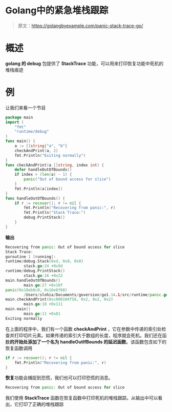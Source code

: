 # Golang中的紧急堆栈跟踪

> 原文：<https://golangbyexample.com/panic-stack-trace-go/>

# **概述**

**golang 的 debug** 包提供了 **StackTrace** 功能，可以用来打印恢复功能中死机的堆栈痕迹

# **例**

让我们来看一个节目

```go
package main
import (
    "fmt"
    "runtime/debug"
)
func main() {
    a := []string{"a", "b"}
    checkAndPrint(a, 2)
    fmt.Println("Exiting normally")
}
func checkAndPrint(a []string, index int) {
    defer handleOutOfBounds()
    if index > (len(a) - 1) {
        panic("Out of bound access for slice")
    }
    fmt.Println(a[index])
}
func handleOutOfBounds() {
    if r := recover(); r != nil {
        fmt.Println("Recovering from panic:", r)
        fmt.Println("Stack Trace:")
        debug.PrintStack()
    }
}
```

**输出**

```go
Recovering from panic: Out of bound access for slice
Stack Trace:
goroutine 1 [running]:
runtime/debug.Stack(0xd, 0x0, 0x0)
        stack.go:24 +0x9d
runtime/debug.PrintStack()
        stack.go:16 +0x22
main.handleOutOfBounds()
        main.go:27 +0x10f
panic(0x10ab8c0, 0x10e8f60)
        /Users/slohia/Documents/goversion/go1.14.1/src/runtime/panic.go:967 +0x166
main.checkAndPrint(0xc000104f58, 0x2, 0x2, 0x2)
        main.go:18 +0x111
main.main()
        main.go:11 +0x81
Exiting normally
```

在上面的程序中，我们有一个函数 **checkAndPrint** ，它在参数中传递的索引处检查并打印切片元素。如果传递的索引大于数组的长度，程序就会死机。我们还在函数**的开始处添加了一个名为 **handleOutIfBounds** 的延迟函数**。该函数包含如下的恢复函数调用

```go
if r := recover(); r != nil {
    fmt.Println("Recovering from panic:", r)
}
```

**恢复**功能会捕捉到恐慌，我们也可以打印恐慌的消息。

```go
Recovering from panic: Out of bound access for slice
```

我们使用 **StackTrace** 函数在恢复函数中打印死机的堆栈跟踪。从输出中可以看出，它打印了正确的堆栈跟踪